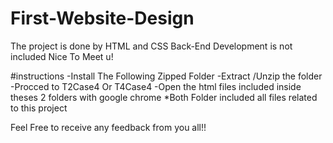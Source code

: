 # First-Website-Design
 The project is done by HTML and CSS
 Back-End Development is not included
Nice To Meet u!

#instructions
-Install The Following Zipped Folder
-Extract /Unzip the folder
-Procced to T2Case4 Or T4Case4
-Open the html files included inside theses 2 folders with google chrome
*Both Folder included all files related to this project


Feel Free to receive any feedback from you all!!
